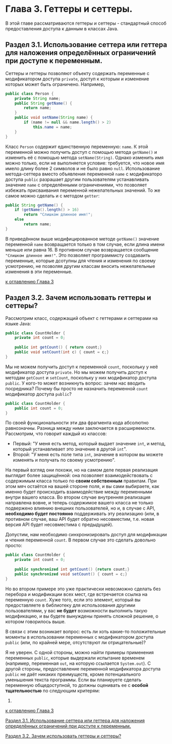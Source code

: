 # Глава 3. Геттеры и сеттеры.

В этой главе рассматриваются геттеры и сеттеры - стандартный способ предоставления доступа к данным в классах Java.

## Раздел 3.1. Использование сеттера или геттера для наложения определённых ограничений при доступе к переменным.

Сеттеры и геттеры позволяют объекту содержать переменные с модификатором доступа `private`, доступ к которым и изменение которых может быть ограничено. Например,

```java
public class Person {
    private String name;
    public String getName() {
        return name;
    }
    public void setName(String name) {
        if (name != null && name.length() > 2)
            this.name = name;
    }
}
```

Класс `Person` содержит единственную переменную: `name`. К этой переменной можно получить доступ с помощью метода `getName()` и изменить её с помощью метода `setName(String)`. Однако изменить имя можно только, если не выполняется условие: требуется, что новое имя имело длину более 2 символов и не было равно `null`. Использование метода-сеттера вместо объявления переменной `name` с модификаторо доступа `public` разрашает другим пользователям устанавливать значение `name` с определёнными ограничениями, что позволяет избежать присваивания переменной нежелательных значений. То же самое можно сделать и с методом `getter`:

```java
public String getName() {
    if (getName().length() > 16)
        return "Слишком длинное имя!";
    else
        return name;
}
```

В приведённом выше модифицированное методе `getName()` значение переменной `name` возвращается только в том случае, если длина имени меньше или равна 16. В противном случае возвращается сообщение `"Слишком длинное имя!"`. Это позволяет программисту создаваить переменные, которые дсотупны для чтения и изменения по своему усмотрению, не позволяя другим классам вносить нежелательные изменения в эти переменные.

[к оглавлению Глава 3](#глава-3-геттеры-и-сеттеры)

## Раздел 3.2. Зачем использовать геттеры и сеттеры?

Рассмотрим класс, содержащий объект с геттерами и сеттерами на языке Java:

```java
public class CountHolder {
    private int count = 0;
    
    public int getCount() { return count;}
    public void setCount(int c) { count = c;}
}
```


Мы не можем получить доступ к переменной `count`, поскольку у неё модификатор доступа `private`. Но мы можем получить доступ к методам `getCount` и `setCount`, поскольку у них модификатор доступа `public`. У кого-то может возникнуть вопрос: зачем нас вводить посредника? Почему бы просто не назначить переменной `count` модификатор доступа `public`?

```java
public class CountHolder {
    public int count = 0;
}
```

По своей функциональности эти два фрагмента кода абсолютно равнозначны. Разница между ними заключается в расширяемости. Рассмотрим, что говорит каждый из классов:
+ Первый: "У меня есть метод, который выдает значение `int`, и метод, который устанавливает это значение в другой `int`".
+ Второй: "У меня есть поле типа `int`, значение в котором вы можете изменять и получать по своему усмотрению".

На первый взгляд они похожи, но на самом деле первая реализация выглядит более защищённой: она позволяет взаимодействовать с содержимым класса только по **своим собственным** правилам. При этом мяч остаётся на вашей стороне поля, и вы сами выбираете, как именно будет происходить взаимодействие между переменными внутри вашего класса. Во втором случае внутренняя реализация направлена вовне, и теперь содержимое вашего класса не только подвержено влиянию внешних пользователей, но и, в случае с API, **необходимо будет постоянно** поддерживать эту реализацию (или, в противном случае, ваш API будет обратно несовместим, т.е. новая версия API будет несовместима с предыдущей).

Допустим, нам необходимо синхронизировать доступ для модификации и чтения переменной `count`. В первом случае это сделать довольно просто:
```java
public class CountHolder {
    private int count = 0;
    
    public synchronized int getCount() {return count;}
    public synchronized void setCount() { count = c;}
}
```

Но во втором примере это уже практически невозможно сделать без перебора и модификации всех мест, где встречается ссылка на переменную `count`. Хуже того, если это элемент, который вы предоставляете в библиотеку для использования другими пользователями, у вас **не будет** возможности выполнить такую модификацию, и вы будете вынуждены принять сложной решение, о котором говорилось выше.

В связи с этим возникает вопрос: есть ли хоть какие-то положительные моменты в использовании переменных с модификатором доступа `public` (или, по крайней мере, отсутствуют ли отрицательные)?

Я не уверен. С одной стороны, можно найти примеры применения переменных `public`, которые выдержали испытание временем (например, переменная `out`, на которую ссылается `System.out`). С другой стороны, предоставление переменной модификатора доступа `public` не даёт никаких преимуществ, кроме потенциального уменьшения текста программы. Если вы планируете сделать переменную общедоступной, то должны оценивать ее с **особой тщательностью** по следующим критерям: 

1. 


[к оглавлению Глава 3](#глава-3-геттеры-и-сеттеры)

[Раздел 3.1. Использование сеттера или геттера для наложения определённых ограничений при доступе к переменным.](#раздел-31-использование-сеттера-или-геттера-для-наложения-определённых-ограничений-при-доступе-к-переменным)

[Раздел 3.2. Зачем использовать геттеры и сеттеры?](#раздел-32-зачем-использовать-геттеры-и-сеттеры)
